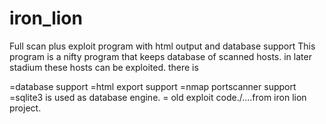 # iron_lion
Full scan plus exploit program with html output and database support
This program is a nifty program that keeps database of scanned hosts.
in later stadium these hosts can be exploited.
there is 

=database support
=html export support
=nmap portscanner support
=sqlite3 is used as database engine.
= old exploit code./....from iron lion project.
